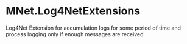 # MNet.Log4NetExtensions
Log4Net Extension for accumulation logs for some period of time and process logging only if enough messages are received
